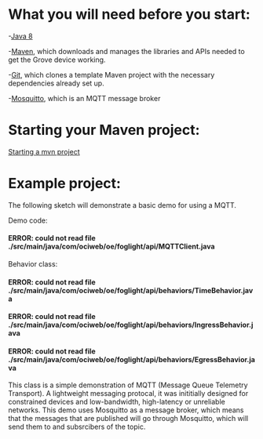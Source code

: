 # What you will need before you start:
-[Java 8](https://docs.oracle.com/javase/8/docs/technotes/guides/install/install_overview.html) 

-[Maven](https://maven.apache.org/install.html), which downloads and manages the libraries and APIs needed to get the Grove device working.

-[Git](https://git-scm.com/), which clones a template Maven project with the necessary dependencies already set up.

-[Mosquitto](https://mosquitto.org/download/), which is an MQTT message broker

# Starting your Maven project: 
[Starting a mvn project](https://github.com/oci-pronghorn/FogLighter/blob/master/README.md)

# Example project:

The following sketch will demonstrate a basic demo for using a MQTT.

Demo code:

#### ERROR:  could not read file ./src/main/java/com/ociweb/oe/foglight/api/MQTTClient.java

Behavior class:

#### ERROR:  could not read file ./src/main/java/com/ociweb/oe/foglight/api/behaviors/TimeBehavior.java

#### ERROR:  could not read file ./src/main/java/com/ociweb/oe/foglight/api/behaviors/IngressBehavior.java

#### ERROR:  could not read file ./src/main/java/com/ociweb/oe/foglight/api/behaviors/EgressBehavior.java


This class is a simple demonstration of MQTT (Message Queue Telemetry Transport). A lightweight messaging protocal, it was inititially designed for constrained devices and low-bandwidth, high-latency or unreliable networks. This demo uses Mosquitto as a message broker, which means that the messages that are published will go through Mosquitto, which will send them to and subsrcibers of the topic. 
